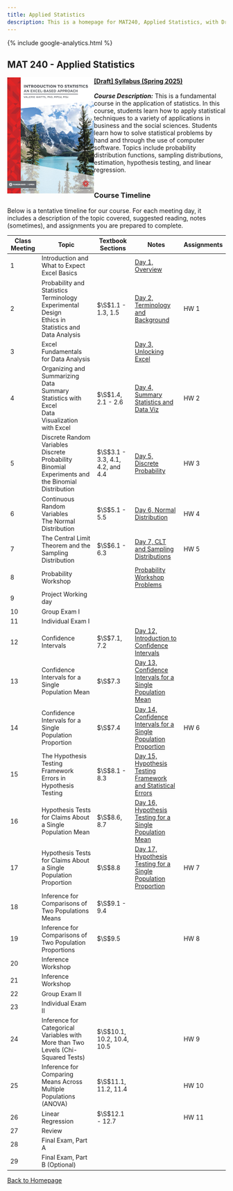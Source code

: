```yaml
---
title: Applied Statistics
description: This is a homepage for MAT240, Applied Statistics, with Dr. Gilbert at Southern New Hampshire University. This course covers an introduction to data, exploratory data analyses and data visualization, one- and two-sample inference via confidence intervals and hypothesis testing for both proportions and means, chi-squared tests for goodness of fit and independence, ANOVA for comparisons of multiple group means, and introduces linear regression. The course also provides an introduction to Excel, the use of which is embedded throughout the semester.
---
```


{% include google-analytics.html %}

## MAT 240 - Applied Statistics

<script> MathJax = { tex: { inlineMath: [['$', '$'], ['\\(', '\\)']] }, svg: { fontCache: 'global' } }; </script> <script type="text/javascript" id="MathJax-script" async src="https://cdn.jsdelivr.net/npm/mathjax@3/es5/tex-svg.js"> </script>

<a href="https://ecampusontario.pressbooks.pub/introstats/"><img src="/SiteFiles/StatsWithExcelCover.png" align="left" width=200></a>[**[Draft] Syllabus (Spring 2025)**](https://drive.google.com/file/d/11iC83hA0J3ahy8azDdn7l0UKvjNDwiTP/view?usp=sharing)<br/>
<br/>
***Course Description:*** This is a fundamental course in the application of statistics.  In this course, students learn how to apply statistical techniques to a variety of applications in business and the social sciences.  Students learn how to solve statistical problems by hand and through the use of computer software.  Topics include probability distribution functions, sampling distributions, estimation, hypothesis testing, and linear regression.
<br/>
<br/>

### Course Timeline

Below is a tentative timeline for our course. For each meeting day, it includes a description of the topic covered, suggested reading, notes (sometimes), and assignments you are prepared to complete.

| Class Meeting | Topic | Textbook Sections | Notes | Assignments |
|---------------|--------------|--------------|-----------|-------------|
| 1 | Introduction and What to Expect<br/> Excel Basics |  | [Day 1, Overview](https://docs.google.com/presentation/d/11L82gdD-nUlJQS5BvyNZWgQ96SpS02RX/edit?usp=sharing&ouid=105915137780027700641&rtpof=true&sd=true) |  |
| 2 | Probability and Statistics Terminology<br/> Experimental Design<br/> Ethics in Statistics and Data Analysis | $\S$1.1 - 1.3, 1.5 | [Day 2, Terminology and Background](https://docs.google.com/presentation/d/11xBXW49UZ_ewOWr_d-NOPSrXtQRfgFd-/edit?usp=sharing&ouid=105915137780027700641&rtpof=true&sd=true) | HW 1 |
| 3 | Excel Fundamentals for Data Analysis |  | [Day 3, Unlocking Excel](https://docs.google.com/presentation/d/11MZQqfG2AElsBaBRSJtW0QUGfayo0KWq/edit?usp=sharing&ouid=105915137780027700641&rtpof=true&sd=true) |  |
| 4 | Organizing and Summarizing Data<br/> Summary Statistics with Excel<br/> Data Visualization with Excel | $\S$1.4, 2.1 - 2.6 | [Day 4, Summary Statistics and Data Viz](https://docs.google.com/presentation/d/11zzXUc3NQZTQDa22q-5IxhX2Ju3Az_yn/edit?usp=sharing&ouid=105915137780027700641&rtpof=true&sd=true) | HW 2 |
| 5 | Discrete Random Variables<br/> Discrete Probability<br/> Binomial Experiments and the Binomial Distribution | $\S$3.1 - 3.3, 4.1, 4.2, and 4.4 | [Day 5, Discrete Probability](https://docs.google.com/presentation/d/127cX6V_UayfambCTneywDZ8PpVbjOPRu/edit?usp=sharing&ouid=105915137780027700641&rtpof=true&sd=true) | HW 3 |
| 6 | Continuous Random Variables<br/> The Normal Distribution | $\S$5.1 - 5.5 | [Day 6, Normal Distribution](https://docs.google.com/presentation/d/12G0UQoEwpFm-VB_3CI_YfjiU2_aEYJAB/edit?usp=sharing&ouid=105915137780027700641&rtpof=true&sd=true) | HW 4 |
| 7 | The Central Limit Theorem and the Sampling Distribution | $\S$6.1 - 6.3 | [Day 7, CLT and Sampling Distributions](https://docs.google.com/presentation/d/12YAyXsiLDNtJIfOm2HAs9MzrNSgbifot/edit?usp=sharing&ouid=105915137780027700641&rtpof=true&sd=true) | HW 5 |
| 8 | Probability Workshop |  | [Probability Workshop Problems](https://docs.google.com/presentation/d/12XMxhGw8vCOh7utBnKxST3r3KLrxFYPV/edit?usp=sharing&ouid=105915137780027700641&rtpof=true&sd=true) |  |
| 9 | Project Working day |  |  |
| 10 | Group Exam I |  |  |  |
| 11 | Individual Exam I |  |  |  |
| 12 | Confidence Intervals | $\S$7.1, 7.2 | [Day 12, Introduction to Confidence Intervals](https://docs.google.com/presentation/d/12_h4EeFmj68j7CGW09OeHEOKpevNSeKZ/edit?usp=sharing&ouid=105915137780027700641&rtpof=true&sd=true) |  |
| 13 | Confidence Intervals for a Single Population Mean | $\S$7.3 | [Day 13, Confidence Intervals for a Single Population Mean](https://docs.google.com/presentation/d/13ln6ET7GTYYtHeMEV-aIk4bb4a2O2-y-/edit?usp=sharing&ouid=105915137780027700641&rtpof=true&sd=true) |  |
| 14 | Confidence Intervals for a Single Population Proportion | $\S$7.4 | [Day 14, Confidence Intervals for a Single Population Proportion](https://docs.google.com/presentation/d/13wjJXMizLOUQ49iNwRJHNc1RSv1uEfGd/edit?usp=sharing&ouid=105915137780027700641&rtpof=true&sd=true) | HW 6 |
| 15 | The Hypothesis Testing Framework<br/> Errors in Hypothesis Testing | $\S$8.1 - 8.3 | [Day 15, Hypothesis Testing Framework and Statistical Errors](https://docs.google.com/presentation/d/143pE-LpoL9MdKMON2R1hP6XDt8IBiSh7/edit?usp=sharing&ouid=105915137780027700641&rtpof=true&sd=true) |  |
| 16 | Hypothesis Tests for Claims About a Single Population Mean | $\S$8.6, 8.7 | [Day 16, Hypothesis Testing for a Single Population Mean](https://docs.google.com/presentation/d/13x2et0pM3XHYvp2HH-dg0xModP1dR2zU/edit?usp=sharing&ouid=105915137780027700641&rtpof=true&sd=true) |  |
| 17 | Hypothesis Tests for Claims About a Single Population Proportion | $\S$8.8 | [Day 17, Hypothesis Testing for a Single Population Proportion](https://docs.google.com/presentation/d/14A0QK7CxTYldmv3DXf7Of1pggJ9sXfRK/edit?usp=sharing&ouid=105915137780027700641&rtpof=true&sd=true) | HW 7 |
| 18 | Inference for Comparisons of Two Populations Means | $\S$9.1 - 9.4 |  |  |
| 19 | Inference for Comparisons of Two Population Proportions | $\S$9.5 |  | HW 8 |
| 20 | Inference Workshop |  |  |  |
| 21 | Inference Workshop |  |  |  |
| 22 | Group Exam II |  |  |  |
| 23 | Individual Exam II |  |  |  |
| 24 | Inference for Categorical Variables with More than Two Levels (Chi-Squared Tests) | $\S$10.1, 10.2, 10.4, 10.5 |  | HW 9 |
| 25 | Inference for Comparing Means Across Multiple Populations (ANOVA) | $\S$11.1, 11.2, 11.4 |  | HW 10 |
| 26 | Linear Regression | $\S$12.1 - 12.7 |  | HW 11 |
| 27 | Review |  |  |  |
| 28 | Final Exam, Part A |  |  |  |
| 29 | Final Exam, Part B (Optional) |  |  |  |

[Back to Homepage](https://agmath.github.io/)
